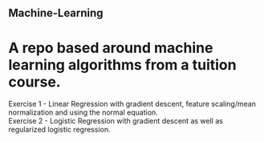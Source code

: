 ## Machine-Learning
# A repo based around machine learning algorithms from a tuition course.  
  
Exercise 1 - Linear Regression with gradient descent, feature scaling/mean normalization and using the normal equation.  
Exercise 2 - Logistic Regression with gradient descent as well as regularized logistic regression.

